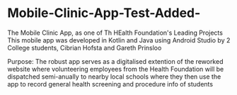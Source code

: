 # Mobile-Clinic-App-Test-Added-

The Mobile Clinic App, as one of Th HEalth Foundation's Leading Projects
This mobile app was developed in Kotlin and Java using Android Studio by 
2 College students, Cibrian Hofsta and Gareth Prinsloo

Purpose: The robust app serves as a digitalised extention of the reworked website
         where volunteering employees from the Health Foundation will be dispatched 
         semi-anually to nearby local schools where they then use the app to 
         record general health screening and procedure info of students
        
         
